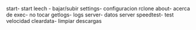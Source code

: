 start- start
leech - bajar/subir
settings- configuracion rclone 
about- acerca de
exec- no tocar
getlogs- logs
server- datos server
speedtest- test velocidad
cleardata- limpiar descargas